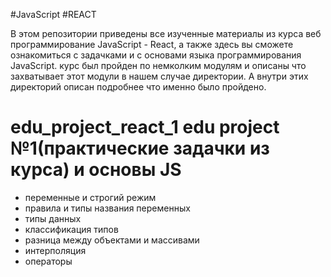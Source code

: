#JavaScript #REACT

В этом репозитории приведены все изученные материалы из курса веб программирование JavaScript - React, а также
здесь вы сможете ознакомиться с задачками  и с основами языка программирования JavaScript. 
курс был пройден по немколким модулям и описаны что захватывает этот модули в нашем случае директории. А внутри этих директорий описан подробнее что именно было пройдено. 

# edu_project_react_1 edu project №1(практические задачки из курса) и основы JS

- переменные и строгий режим
- правила и типы названия переменных
- типы данных
- классификация типов
- разница между объектами и массивами
- интерполяция
- операторы
